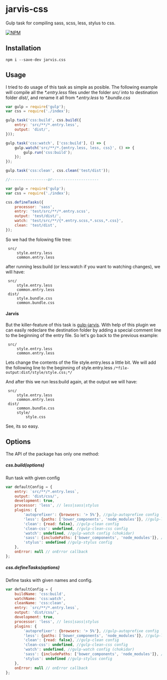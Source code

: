 # jarvis-css
Gulp task for compiling sass, scss, less, stylus to css.

[![NPM](https://nodei.co/npm/jarvis.css.png)](https://npmjs.org/package/jarvis.css)

## Installation
`npm i --save-dev jarvis.css`

## Usage
I tried to do usage of this task as simple as posible.
The following example will compile all the _*.entry.less_ files under the folder _src/_ into to destination folder _dist/_, and rename it all from _*.entry.less_ to _*.bundle.css_

```javascript
var gulp = require('gulp');
var css = require('./index');

gulp.task('css:build', css.build({
    entry: 'src/**/*.entry.less',
    output: 'dist/',
}));

gulp.task('css:watch', ['css:build'], () => {
    gulp.watch('src/**/*.{entry.less, less, css}', () => {
        gulp.run('css:build');
    });
});

gulp.task('css:clean', css.clean('test/dist'));

//-----------------or---------------------

var gulp = require('gulp');
var css = require('./index');

css.defineTasks({
    processor: 'sass',
    entry: 'test/src/**/*.entry.scss',
    output: 'test/dist/',
    watch: 'test/src/**/{*.entry.scss,*.scss,*.css}',
    clean: 'test/dist',
});
```

So we had the folowing file tree:

     src/
         style.entry.less
         common.entry.less

after running less:build (or less:watch if you want to watching changes), we will have:

     src/
         style.entry.less
         common.entry.less
     dist/
         style.bundle.css
         common.bundle.css

#### Jarvis
But the killer-feature of this task is [gulp-jarvis](https://github.com/Sujimoshi/gulp-jarvis).
With help of this plugin we can easily redeclare the destination folder by adding a special comment line to the beginning of the entry file.
So let's go back to the previous example:

     src/
         style.entry.less
         common.entry.less

Lets change the contents of the file style.entry.less a little bit. We will add the following line to the beginning of style.entry.less
`/*file-output:dist/style/style.css;*/`

And after this we run less:build again, at the output we will have:

     src/
         style.entry.less
         common.entry.less
     dist/
         common.bundle.css
         style/
             style.css
             
See, its so easy.

## Options
The API of the package has only one method:

##### css.build(options)
Run task with given config

```javascript
var defaultConfig = {
    entry: `src/**/*.entry.less`,
    output: 'dist/css/',
    development: true,
    processor: 'less', // less|sass|stylus
    plugins: {
        'autoprefixer': {browsers: '> 5%'}, //gulp-autoprefixe config
        'less': {paths: ['bower_components', 'node_modules']}, //gulp-less config
        'clean': {read: false}, //gulp-clean config
        'clean-css': undefined, //gulp-clean-css config
        'watch': undefined, //gulp-watch config (chokidar)
        'sass': {includePaths: ['bower_components', 'node_modules']}, //gulp-sass config
        'stylus': undefined //gulp-stylus config
    },
    onError: null // onError callback
};
```

##### css.defineTasks(options)
Define tasks with given names and config.

```javascript
var defaultConfig = {
    buildName: 'css:build',
    watchName: 'css:watch',
    cleanName: 'css:clean',
    entry: `src/**/*.entry.less`,
    output: 'dist/css/',
    development: true,
    processor: 'less', // less|sass|stylus
    plugins: {
        'autoprefixer': {browsers: '> 5%'}, //gulp-autoprefixe config
        'less': {paths: ['bower_components', 'node_modules']}, //gulp-less config
        'clean': {read: false}, //gulp-clean config
        'clean-css': undefined, //gulp-clean-css config
        'watch': undefined, //gulp-watch config (chokidar)
        'sass': {includePaths: ['bower_components', 'node_modules']}, //gulp-sass config
        'stylus': undefined //gulp-stylus config
    },
    onError: null // onError callback
};
```
